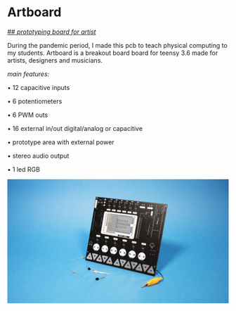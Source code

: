 
#   **Artboard**
[## *prototyping board for artist*](https://www.youtube.com/watch?v=JZZfKKglsCU&feature=youtu.be)



During the pandemic period, I made this pcb to teach physical computing to my students.
Artboard is a breakout board board for teensy 3.6 made for artists, designers and musicians.



*main features:*


• 12 capacitive inputs

• 6 potentiometers

• 6  PWM outs

• 16 external in/out digital/analog or capacitive 

• prototype area with external power

• stereo audio output 

• 1 led RGB
 
 
 
 


![Drag Racing](https://github.com/frmurgia/Artboard_library/blob/master/art-board_01.jpg)
